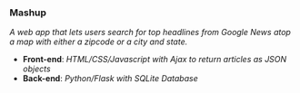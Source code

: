 ### Mashup ###  
  
_A web app that lets users search for top headlines from Google News atop a map with either a zipcode or a city and state._  
- **Front-end**: _HTML/CSS/Javascript with Ajax to return articles as JSON objects_
- **Back-end**: _Python/Flask with SQLite Database_  

